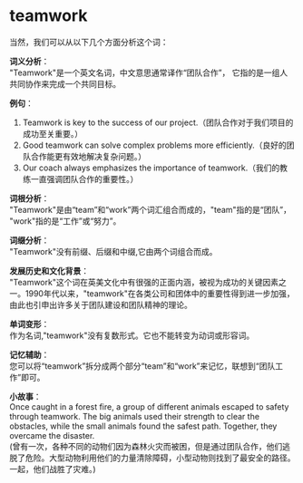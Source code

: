 # teamwork

当然，我们可以从以下几个方面分析这个词：

  

**词义分析**：  
"Teamwork"是一个英文名词，中文意思通常译作“团队合作”， 它指的是一组人共同协作来完成一个共同目标。

  

**例句**：

  

1.  Teamwork is key to the success of our project.（团队合作对于我们项目的成功至关重要。）
2.  Good teamwork can solve complex problems more efficiently.（良好的团队合作能更有效地解决复杂问题。）
3.  Our coach always emphasizes the importance of teamwork.（我们的教练一直强调团队合作的重要性。）

  

**词根分析**：  
"Teamwork"是由“team”和“work”两个词汇组合而成的，"team"指的是“团队”， "work"指的是“工作”或“努力”。

  

**词缀分析**：  
"Teamwork"没有前缀、后缀和中缀,它由两个词组合而成。

  

**发展历史和文化背景**：  
"Teamwork"这个词在英美文化中有很强的正面内涵，被视为成功的关键因素之一。1990年代以来，"teamwork"在各类公司和团体中的重要性得到进一步加强，由此也引申出许多关于团队建设和团队精神的理论。

  

**单词变形**：  
作为名词,"teamwork"没有复数形式。它也不能转变为动词或形容词。

  

**记忆辅助**：  
您可以将“teamwork”拆分成两个部分“team”和“work”来记忆，联想到“团队工作”即可。

  

**小故事**：  
Once caught in a forest fire, a group of different animals escaped to safety through teamwork. The big animals used their strength to clear the obstacles, while the small animals found the safest path. Together, they overcame the disaster.  
(曾有一次，各种不同的动物们因为森林火灾而被困，但是通过团队合作，他们逃脱了危险。大型动物利用他们的力量清除障碍，小型动物则找到了最安全的路径。一起，他们战胜了灾难。)
